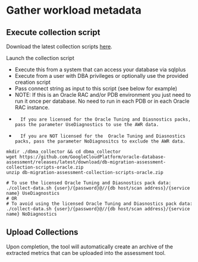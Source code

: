 # Gather workload metadata

## Execute collection script

Download the latest collection scripts [here](https://github.com/GoogleCloudPlatform/oracle-database-assessment/releases/latest/download/db-migration-assessment-collection-scripts-oracle.zip).

Launch the collection script

- Execute this from a system that can access your database via sqlplus
- Execute from a user with DBA privileges or optionally use the provided creation script
- Pass connect string as input to this script (see below for example)
- NOTE: If this is an Oracle RAC and/or PDB environment you just need to run it once per database. No need to run in each PDB or in each Oracle RAC instance.
-       If you are licensed for the Oracle Tuning and Diasnostics packs, pass the parameter UseDiagnostics to use the AWR data.
-       If you are NOT licensed for the  Oracle Tuning and Diasnostics packs, pass the parameter NoDiagnositcs to exclude the AWR data.



```shell
mkdir ./dbma_collector && cd dbma_collector
wget https://github.com/GoogleCloudPlatform/oracle-database-assessment/releases/latest/download/db-migration-assessment-collection-scripts-oracle.zip  
unzip db-migration-assessment-collection-scripts-oracle.zip

# To use the licensed Oracle Tuning and Diasnostics pack data:
./collect-data.sh {user}/{password}@//{db host/scan address}/{service name} UseDiagnostics
# OR
# To avoid using the licensed Oracle Tuning and Diasnostics pack data:
./collect-data.sh {user}/{password}@//{db host/scan address}/{service name} NoDiagnostics
```

## Upload Collections

Upon completion, the tool will automatically create an archive of the extracted metrics that can be uploaded into the assessment tool.
